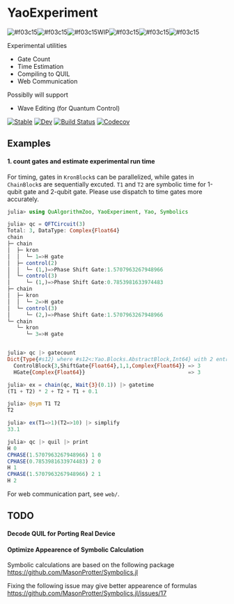 # YaoExperiment

![#f03c15](https://placehold.it/15/f03c15/000000?text=+)![#f03c15](https://placehold.it/15/f03c15/000000?text=+)![#f03c15](https://placehold.it/15/f03c15/000000?text=+)WIP![#f03c15](https://placehold.it/15/f03c15/000000?text=+)![#f03c15](https://placehold.it/15/f03c15/000000?text=+)![#f03c15](https://placehold.it/15/f03c15/000000?text=+)

Experimental utilities
* Gate Count
* Time Estimation
* Compiling to QUIL
* Web Communication

Possiblly will support
* Wave Editing (for Quantum Control)

[![Stable](https://img.shields.io/badge/docs-stable-blue.svg)](https://GiggleLiu.github.io/YaoExperiment.jl/stable)
[![Dev](https://img.shields.io/badge/docs-dev-blue.svg)](https://GiggleLiu.github.io/YaoExperiment.jl/dev)
[![Build Status](https://travis-ci.com/GiggleLiu/YaoExperiment.jl.svg?branch=master)](https://travis-ci.com/GiggleLiu/YaoExperiment.jl)
[![Codecov](https://codecov.io/gh/GiggleLiu/YaoExperiment.jl/branch/master/graph/badge.svg)](https://codecov.io/gh/GiggleLiu/YaoExperiment.jl)

## Examples
#### 1. count gates and estimate experimental run time
For timing, gates in `KronBlock`s can be parallelized, while gates in `ChainBlock`s are sequentially excuted. `T1` and `T2` are symbolic time for 1-qubit gate and 2-qubit gate. Please use dispatch to time gates more accurately.

```julia console
julia> using QuAlgorithmZoo, YaoExperiment, Yao, Symbolics

julia> qc = QFTCircuit(3)
Total: 3, DataType: Complex{Float64}
chain
├─ chain
│  ├─ kron
│  │  └─ 1=>H gate
│  ├─ control(2)
│  │  └─ (1,)=>Phase Shift Gate:1.5707963267948966
│  └─ control(3)
│     └─ (1,)=>Phase Shift Gate:0.7853981633974483
├─ chain
│  ├─ kron
│  │  └─ 2=>H gate
│  └─ control(3)
│     └─ (2,)=>Phase Shift Gate:1.5707963267948966
└─ chain
   └─ kron
      └─ 3=>H gate


julia> qc |> gatecount
Dict{Type{#s12} where #s12<:Yao.Blocks.AbstractBlock,Int64} with 2 entries:
  ControlBlock{3,ShiftGate{Float64},1,1,Complex{Float64}} => 3
  HGate{Complex{Float64}}                                 => 3

julia> ex = chain(qc, Wait{3}(0.1)) |> gatetime
(T1 + T2) * 2 + T2 + T1 + 0.1

julia> @sym T1 T2
T2

julia> ex(T1=>1)(T2=>10) |> simplify
33.1

julia> qc |> quil |> print
H 0
CPHASE(1.5707963267948966) 1 0
CPHASE(0.7853981633974483) 2 0
H 1
CPHASE(1.5707963267948966) 2 1
H 2
```

For web communication part, see `web/`.

## TODO
#### Decode QUIL for Porting Real Device
#### Optimize Appearence of Symbolic Calculation
Symbolic calculations are based on the following package
https://github.com/MasonProtter/Symbolics.jl

Fixing the following issue may give better appearence of formulas
https://github.com/MasonProtter/Symbolics.jl/issues/17
